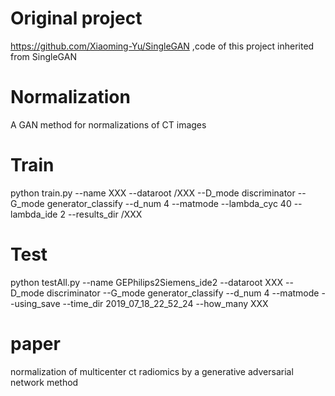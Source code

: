# Original project 
https://github.com/Xiaoming-Yu/SingleGAN ,code of this project inherited from SingleGAN
# Normalization
A GAN method for normalizations of CT images
# Train
python train.py --name XXX  --dataroot /XXX   --D_mode discriminator --G_mode  generator_classify  --d_num 4 --matmode  --lambda_cyc  40  --lambda_ide  2 --results_dir /XXX 
# Test
python testAll.py --name GEPhilips2Siemens_ide2  --dataroot XXX --D_mode discriminator --G_mode  generator_classify   --d_num 4 --matmode  --using_save  --time_dir  2019_07_18_22_52_24  --how_many XXX
# paper
normalization of multicenter ct radiomics by a generative adversarial network method
